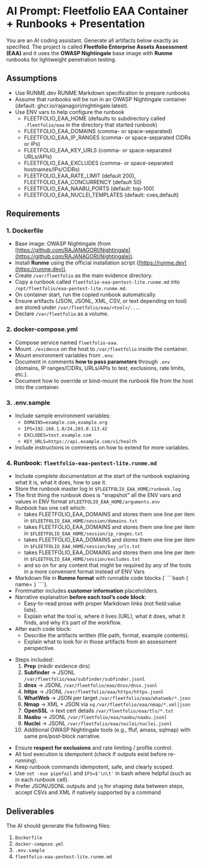# AI Prompt: Fleetfolio EAA Container + Runbooks + Presentation

You are an AI coding assistant. Generate all artifacts below exactly as specified. The project is called **Fleetfolio Enterprise Assets Assessment (EAA)** and it uses the **OWASP Nightingale** base image with **Runme** runbooks for lightweight penetration testing.

## Assumptions

- Use RUNME.dev RUNME Markdown specification to prepare runbooks
- Assume that runbooks will be run in an OWASP Nightingale container (default: ghcr.io/rajanagori/nightingale:latest).
- Use ENV vars to help configure the runbook
  - FLEETFOLIO_EAA_HOME (defaults to subdirectory called `.fleetfolio/eaa` in the directory that started runbook)
  - FLEETFOLIO_EAA_DOMAINS (comma- or space-separated)
  - FLEETFOLIO_EAA_IP_RANGES (comma- or space-separated CIDRs or IPs)
  - FLEETFOLIO_EAA_KEY_URLS (comma- or space-separated URLs/APIs)
  - FLEETFOLIO_EAA_EXCLUDES (comma- or space-separated hostnames/IPs/CIDRs)
  - FLEETFOLIO_EAA_RATE_LIMIT (default 200), FLEETFOLIO_EAA_CONCURRENCY (default 50)
  - FLEETFOLIO_EAA_NAABU_PORTS (default: top-100)
  - FLEETFOLIO_EAA_NUCLEI_TEMPLATES (default: cves,default)

## Requirements

### 1. Dockerfile

* Base image: OWASP Nightingale (from [https://github.com/RAJANAGORI/Nightingale](https://github.com/RAJANAGORI/Nightingale)).
* Install **Runme** using the official installation script ([https://runme.dev](https://runme.dev)).
* Create `/var/fleetfolio` as the main evidence directory.
* Copy a runbook called `fleetfolio-eaa-pentest-lite.runme.md` into `/opt/fleetfolio/eaa-pentest-lite.runme.md`.
* On container start, run the copied runbook automatically.
* Ensure artifacts (JSON, JSONL, XML, CSV, or text depending on tool) are stored under `/var/fleetfolio/eaa/<tool>/...`.
* Declare `/var/fleetfolio` as a volume.

### 2. docker-compose.yml

* Compose service named `fleetfolio-eaa`.
* Mount `./evidence` on the host to `/var/fleetfolio` inside the container.
* Mount environment variables from `.env`.
* Document in comments **how to pass parameters** through `.env` (domains, IP ranges/CIDRs, URLs/APIs to test, exclusions, rate limits, etc.).
* Document how to override or bind-mount the runbook file from the host into the container.

### 3. .env.sample

* Include sample environment variables:
  * `DOMAINS=example.com,example.org`
  * `IPS=192.168.1.0/24,203.0.113.42`
  * `EXCLUDES=test.example.com`
  * `KEY_URLS=https://api.example.com/v1/health`
* Include instructions in comments on how to extend for more variables.

### 4. Runbook: `fleetfolio-eaa-pentest-lite.runme.md`

- Include complete documentation at the start of the runbook explaining what it is, what it does, how to use it.
- Store the runbook master log in `$FLEETFOLIO_EAA_HOME/runbook.log`
- The first thing the runbook does is "snapshot" all the ENV vars and values in ENV format `$FLEETFOLIO_EAA_HOME/arguments.env`
- Runbook has one cell which:
  - takes FLEETFOLIO_EAA_DOMAINS and stores them one line per item in `$FLEETFOLIO_EAA_HOME/session/domains.txt`
  - takes FLEETFOLIO_EAA_DOMAINS and stores them one line per item in `$FLEETFOLIO_EAA_HOME/session/ip_ranges.txt`
  - takes FLEETFOLIO_EAA_DOMAINS and stores them one line per item in `$FLEETFOLIO_EAA_HOME/session/key_urls.txt`
  - takes FLEETFOLIO_EAA_DOMAINS and stores them one line per item in `$FLEETFOLIO_EAA_HOME/session/excludes.txt`
  - and so on for any content that might be required by any of the tools in a more convenient format instead of ENV Vars
- Markdown file in **Runme format** with runnable code blocks (\` \`\`\`bash { name=<cellname> } \`\`\`\`).
- Frontmatter includes **customer information** placeholders.
- Narrative explanation **before each tool’s code block**:
  - Easy-to-read prose with proper Markdown links (not field\:value lists).
  - Explain what the tool is, where it lives (URL), what it does, what it finds, and why it’s part of the workflow.
- After each code block:
  - Describe the artifacts written (file path, format, example contents).
  - Explain what to look for in those artifacts from an assessment perspective.

* Steps included:
  1. **Prep** (mkdir evidence dirs)
  2. **Subfinder** → JSONL `/var/fleetfolio/eaa/subfinder/subfinder.jsonl`
  3. **dnsx** → JSONL `/var/fleetfolio/eaa/dnsx/dnsx.jsonl`
  4. **httpx** → JSONL `/var/fleetfolio/eaa/httpx/httpx.jsonl`
  5. **WhatWeb** → JSON per target `/var/fleetfolio/eaa/whatweb/*.json`
  6. **Nmap** → XML + JSON via `xq` `/var/fleetfolio/eaa/nmap/*.xml|json`
  7. **OpenSSL** → text cert details `/var/fleetfolio/eaa/tls/*.txt`
  8. **Naabu** → JSONL `/var/fleetfolio/eaa/naabu/naabu.jsonl`
  9. **Nuclei** → JSONL `/var/fleetfolio/eaa/nuclei/nuclei.jsonl`
  10. Additional OWASP Nightingale tools (e.g., ffuf, amass, sqlmap) with same pre/post-block narrative.
- Ensure **respect for exclusions** and rate limiting / profile control.
- All tool execution is idempotent (check if outputs exist before re-running).
- Keep runbook commands idempotent, safe, and clearly scoped.
- Use `set -euo pipefail` and `IFS=$'\n\t'` in bash where helpful (such as in each runbook cell).
- Prefer JSON/JSONL outputs and `jq` for shaping data between steps, accept CSVs and XML if natively supported by a command

## Deliverables

The AI should generate the following files:

1. `Dockerfile`
2. `docker-compose.yml`
3. `.env.sample`
4. `fleetfolio-eaa-pentest-lite.runme.md`
